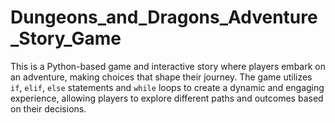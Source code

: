 # Dungeons_and_Dragons_Adventure_Story_Game
 This is a Python-based game and interactive story where players embark on an adventure, making choices that shape their journey. The game utilizes `if`, `elif`, `else` statements and `while` loops to create a dynamic and engaging experience, allowing players to explore different paths and outcomes based on their decisions.
